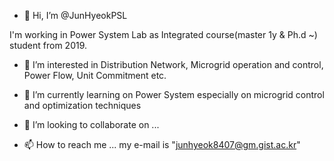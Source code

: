 - 👋 Hi, I’m @JunHyeokPSL

I'm working in Power System Lab as Integrated course(master 1y & Ph.d ~) student from 2019.

- 👀 I’m interested in Distribution Network, Microgrid operation and control, Power Flow, Unit Commitment etc.

- 🌱 I’m currently learning on Power System especially on microgrid control and optimization techniques
- 💞️ I’m looking to collaborate on ...
- 📫 How to reach me ... my e-mail is "junhyeok8407@gm.gist.ac.kr"

<!---
JunHyeokPSL/JunHyeokPSL is a ✨ special ✨ repository because its `README.md` (this file) appears on your GitHub profile.
You can click the Preview link to take a look at your changes.
--->

